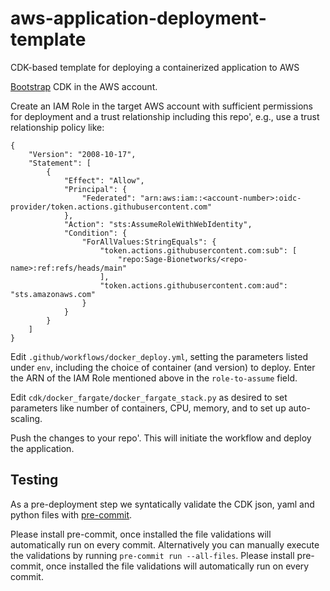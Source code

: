 # aws-application-deployment-template

CDK-based template for deploying a containerized application to AWS


[Bootstrap](https://docs.aws.amazon.com/cdk/v2/guide/bootstrapping.html) CDK in the AWS account.

Create an IAM Role in the target AWS account with sufficient permissions for deployment and a trust relationship including this repo', e.g., use a trust relationship policy like:

```
{
    "Version": "2008-10-17",
    "Statement": [
        {
            "Effect": "Allow",
            "Principal": {
                "Federated": "arn:aws:iam::<account-number>:oidc-provider/token.actions.githubusercontent.com"
            },
            "Action": "sts:AssumeRoleWithWebIdentity",
            "Condition": {
                "ForAllValues:StringEquals": {
                    "token.actions.githubusercontent.com:sub": [
                        "repo:Sage-Bionetworks/<repo-name>:ref:refs/heads/main"
                    ],
                    "token.actions.githubusercontent.com:aud": "sts.amazonaws.com"
                }
            }
        }
    ]
}
```

Edit `.github/workflows/docker_deploy.yml`, setting the parameters listed under `env`, including the choice of
container (and version) to deploy. Enter the ARN of the IAM Role mentioned above in the `role-to-assume` field.


Edit `cdk/docker_fargate/docker_fargate_stack.py` as desired to set parameters like number of containers, CPU, memory, and to set up auto-scaling.

Push the changes to your repo'. This will initiate the workflow and deploy the application.

## Testing
As a pre-deployment step we syntatically validate the CDK json, yaml and
python files with [pre-commit](https://pre-commit.com).

Please install pre-commit, once installed the file validations will
automatically run on every commit.  Alternatively you can manually
execute the validations by running `pre-commit run --all-files`.
Please install pre-commit, once installed the file validations will
automatically run on every commit.
